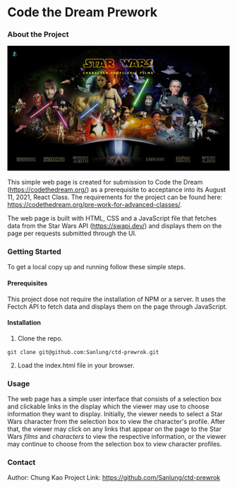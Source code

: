# Code the Dream Prework

### About the Project

![Site Screenshot](img/site_screenshot.png)

This simple web page is created for submission to Code the Dream (https://codethedream.org/) as a prerequisite to acceptance into its August 11, 2021, React Class. The requirements for the project can be found here: https://codethedream.org/pre-work-for-advanced-classes/.

The web page is built with HTML, CSS and a JavaScript file that fetches data from the Star Wars API (https://swapi.dev/) and displays them on the page per requests submitted through the UI.

### Getting Started

To get a local copy up and running follow these simple steps.

#### Prerequisites

This project dose not require the installation of NPM or a server. It uses the Fectch API to fetch data and displays them on the page through JavaScript.

#### Installation

1. Clone the repo.

```
git clone git@github.com:Sanlung/ctd-prewrok.git
```

2. Load the index.html file in your browser.

### Usage

The web page has a simple user interface that consists of a selection box and clickable links in the display which the viewer may use to choose information they want to display. Initially, the viewer needs to select a Star Wars character from the selection box to view the character's profile. After that, the viewer may click on any links that appear on the page to the Star Wars _films_ and _characters_ to view the respective information, or the viewer may continue to choose from the selection box to view character profiles.

### Contact

Author: Chung Kao
Project Link: https://github.com/Sanlung/ctd-prewrok
